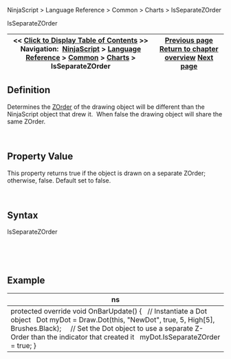 ﻿


NinjaScript \> Language Reference \> Common \> Charts \> IsSeparateZOrder






















IsSeparateZOrder







| \<\< [Click to Display Table of Contents](isseparatezorder.md) \>\> **Navigation:**     [NinjaScript](ninjascript.md) \> [Language Reference](language_reference_wip.md) \> [Common](common.md) \> [Charts](chart.md) \> IsSeparateZOrder | [Previous page](isoverlay.md) [Return to chapter overview](chart.md) [Next page](scalejustification.md) |
| --- | --- |











## Definition


Determines the [ZOrder](chart_zorder.md) of the drawing object will be different than the NinjaScript object that drew it.  When false the drawing object will share the same ZOrder.


 


## Property Value


This property returns true if the object is drawn on a separate ZOrder; otherwise, false. Default set to false.


 


## Syntax


IsSeparateZOrder


 


 


## Example




| ns |
| --- |
| protected override void OnBarUpdate() {    // Instantiate a Dot object    Dot myDot \= Draw.Dot(this, "NewDot", true, 5, High\[5], Brushes.Black);      // Set the Dot object to use a separate Z\-Order than the indicator that created it    myDot.IsSeparateZOrder \= true; } |









